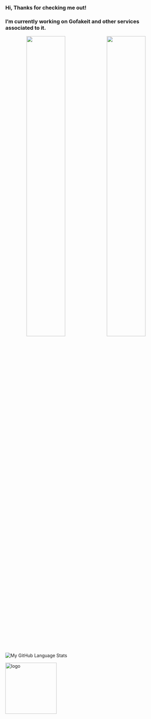 ### Hi, Thanks for checking me out!

### I’m currently working on Gofakeit and other services associated to it.

<p align="center">
  <img width="49%" src="https://github-readme-stats.vercel.app/api?username=brianvoe&show_icons=true" />
  <img width="49%" src="https://github-readme-streak-stats.herokuapp.com/?user=brianvoe" />
</p>

![My GitHub Language Stats](https://github.com/brianvoe/github-stats/blob/master/generated/languages.svg)

<img src="https://github-profile-trophy.vercel.app/?username=jaswdr&theme=flat&column=7&margin-w=10" alt="logo" height="160" align="center" />
